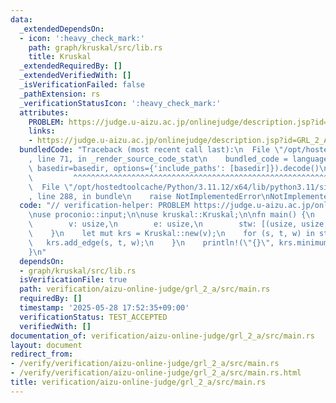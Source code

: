 ```yaml
---
data:
  _extendedDependsOn:
  - icon: ':heavy_check_mark:'
    path: graph/kruskal/src/lib.rs
    title: Kruskal
  _extendedRequiredBy: []
  _extendedVerifiedWith: []
  _isVerificationFailed: false
  _pathExtension: rs
  _verificationStatusIcon: ':heavy_check_mark:'
  attributes:
    PROBLEM: https://judge.u-aizu.ac.jp/onlinejudge/description.jsp?id=GRL_2_A
    links:
    - https://judge.u-aizu.ac.jp/onlinejudge/description.jsp?id=GRL_2_A
  bundledCode: "Traceback (most recent call last):\n  File \"/opt/hostedtoolcache/Python/3.11.12/x64/lib/python3.11/site-packages/onlinejudge_verify/documentation/build.py\"\
    , line 71, in _render_source_code_stat\n    bundled_code = language.bundle(stat.path,\
    \ basedir=basedir, options={'include_paths': [basedir]}).decode()\n          \
    \         ^^^^^^^^^^^^^^^^^^^^^^^^^^^^^^^^^^^^^^^^^^^^^^^^^^^^^^^^^^^^^^^^^^^^^^^^^^^^^^^^^\n\
    \  File \"/opt/hostedtoolcache/Python/3.11.12/x64/lib/python3.11/site-packages/onlinejudge_verify/languages/rust.py\"\
    , line 288, in bundle\n    raise NotImplementedError\nNotImplementedError\n"
  code: "// verification-helper: PROBLEM https://judge.u-aizu.ac.jp/onlinejudge/description.jsp?id=GRL_2_A\n\
    \nuse proconio::input;\n\nuse kruskal::Kruskal;\n\nfn main() {\n    input! {\n\
    \        v: usize,\n        e: usize,\n        stw: [(usize, usize, i64); e],\n\
    \    }\n    let mut krs = Kruskal::new(v);\n    for (s, t, w) in stw {\n     \
    \   krs.add_edge(s, t, w);\n    }\n    println!(\"{}\", krs.minimum_spanning_tree().0);\n\
    }\n"
  dependsOn:
  - graph/kruskal/src/lib.rs
  isVerificationFile: true
  path: verification/aizu-online-judge/grl_2_a/src/main.rs
  requiredBy: []
  timestamp: '2025-05-28 17:52:35+09:00'
  verificationStatus: TEST_ACCEPTED
  verifiedWith: []
documentation_of: verification/aizu-online-judge/grl_2_a/src/main.rs
layout: document
redirect_from:
- /verify/verification/aizu-online-judge/grl_2_a/src/main.rs
- /verify/verification/aizu-online-judge/grl_2_a/src/main.rs.html
title: verification/aizu-online-judge/grl_2_a/src/main.rs
---
```

